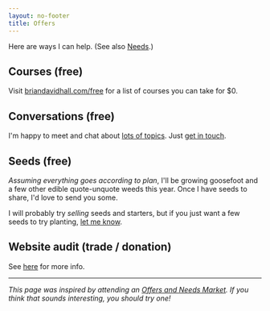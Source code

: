 ```yaml
---
layout: no-footer
title: Offers
---
```


Here are ways I can help. (See also [Needs](/needs).)

## Courses (free)

Visit [briandavidhall.com/free](/free) for a list of courses you can take for $0.

## Conversations (free)

I'm happy to meet and chat about [lots of topics](/topics). Just [get in touch](/contact).

## Seeds (free)

_Assuming everything goes according to plan_, I'll be growing goosefoot and a few other edible quote-unquote weeds this year. Once I have seeds to share, I'd love to send you some.

I will probably try _selling_ seeds and starters, but if you just want a few seeds to try planting, [let me know](/contact).

## Website audit (trade / donation)

See [here](/audit) for more info.

---

_This page was inspired by attending an [Offers and Needs Market](https://offersandneeds.com/). If you think that sounds interesting, you should try one!_
